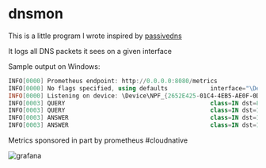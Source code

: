 # dnsmon

This is a little program I wrote inspired by [passivedns](https://github.com/gamelinux/passivedns)

It logs all DNS packets it sees on a given interface

Sample output on Windows:

```powershell
INFO[0000] Prometheus endpoint: http://0.0.0.0:8080/metrics
INFO[0000] No flags specified, using defaults            interface="\Device\NPF_{2652E425-01C4-4EB5-AE0F-0DE011B69C61}" promiscuous=true snaplen=65536
INFO[0000] Listening on device: \Device\NPF_{2652E425-01C4-4EB5-AE0F-0DE011B69C61}
INFO[0003] QUERY                                         class=IN dst=8.8.8.8 id=19712 name=pulsifer.dev opcode=Query rcode="No Error" src=192.168.2.21 type=A
INFO[0003] QUERY                                         class=IN dst=192.168.2.21 id=19712 name=pulsifer.dev opcode=Query rcode="No Error" src=8.8.8.8 type=A
INFO[0003] ANSWER                                        class=IN dst=192.168.2.21 id=19712 ip=192.30.252.153 name=pulsifer.dev opcode=Query rcode="No Error" src=8.8.8.8 type=A
INFO[0003] ANSWER                                        class=IN dst=192.168.2.21 id=19712 ip=192.30.252.154 name=pulsifer.dev opcode=Query rcode="No Error" src=8.8.8.8 type=A
```

Metrics sponsored in part by prometheus #cloudnative

![grafana](https://raw.githubusercontent.com/jonpulsifer/dnsmon-go/master/images/grafana.png)

